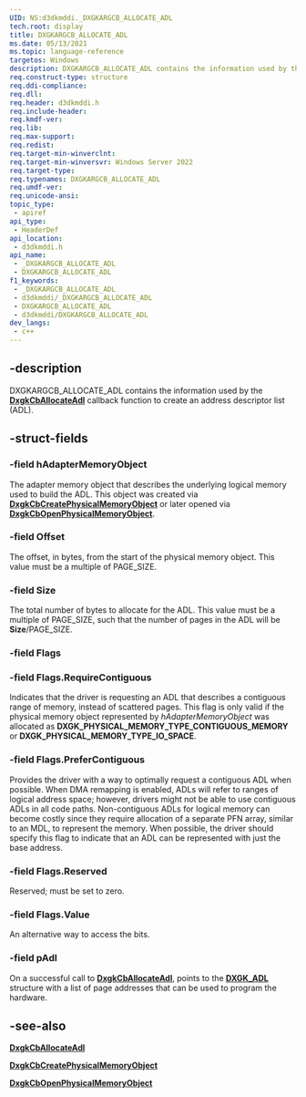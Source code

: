 ```yaml
---
UID: NS:d3dkmddi._DXGKARGCB_ALLOCATE_ADL
tech.root: display
title: DXGKARGCB_ALLOCATE_ADL
ms.date: 05/13/2021
ms.topic: language-reference
targetos: Windows
description: DXGKARGCB_ALLOCATE_ADL contains the information used by the DxgkCbAllocateAdl callback function to create an address descriptor list (ADL).
req.construct-type: structure
req.ddi-compliance: 
req.dll: 
req.header: d3dkmddi.h
req.include-header: 
req.kmdf-ver: 
req.lib: 
req.max-support: 
req.redist: 
req.target-min-winverclnt: 
req.target-min-winversvr: Windows Server 2022
req.target-type: 
req.typenames: DXGKARGCB_ALLOCATE_ADL
req.umdf-ver: 
req.unicode-ansi: 
topic_type:
 - apiref
api_type:
 - HeaderDef
api_location:
 - d3dkmddi.h
api_name:
 - _DXGKARGCB_ALLOCATE_ADL
 - DXGKARGCB_ALLOCATE_ADL
f1_keywords:
 - _DXGKARGCB_ALLOCATE_ADL
 - d3dkmddi/_DXGKARGCB_ALLOCATE_ADL
 - DXGKARGCB_ALLOCATE_ADL
 - d3dkmddi/DXGKARGCB_ALLOCATE_ADL
dev_langs:
 - c++
---
```


## -description

DXGKARGCB_ALLOCATE_ADL contains the information used by the [**DxgkCbAllocateAdl**](nc-d3dkmddi-dxgkcb_allocateadl.md) callback function to create an address descriptor list (ADL).

## -struct-fields

### -field hAdapterMemoryObject

The adapter memory object that describes the underlying logical memory used to build the ADL. This object was created via [**DxgkCbCreatePhysicalMemoryObject**](nc-d3dkmddi-dxgkcb_createphysicalmemoryobject.md) or later opened via [**DxgkCbOpenPhysicalMemoryObject**](nc-d3dkmddi-dxgkcb_openphysicalmemoryobject.md).

### -field Offset

The offset, in bytes, from the start of the physical memory object. This value must be a multiple of PAGE_SIZE.

### -field Size

The total number of bytes to allocate for the ADL. This value must be a multiple of PAGE_SIZE, such that the number of pages in the ADL will be **Size**/PAGE_SIZE.

### -field Flags

### -field Flags.RequireContiguous

Indicates that the driver is requesting an ADL that describes a contiguous range of memory, instead of scattered pages. This flag is only valid if the physical memory object represented by *hAdapterMemoryObject* was allocated as **DXGK_PHYSICAL_MEMORY_TYPE_CONTIGUOUS_MEMORY** or **DXGK_PHYSICAL_MEMORY_TYPE_IO_SPACE**.

### -field Flags.PreferContiguous

Provides the driver with a way to optimally request a contiguous ADL when possible. When DMA remapping is enabled, ADLs will refer to ranges of logical address space; however, drivers might not be able to use contiguous ADLs in all code paths. Non-contiguous ADLs for logical memory can become costly since they require allocation of a separate PFN array, similar to an MDL, to represent the memory. When possible, the driver should specify this flag to indicate that an ADL can be represented with just the base address.

### -field Flags.Reserved

Reserved; must be set to zero.

### -field Flags.Value

An alternative way to access the bits.

### -field pAdl

On a successful call to [**DxgkCbAllocateAdl**](nc-d3dkmddi-dxgkcb_allocateadl.md), points to the [**DXGK_ADL**](ns-d3dkmddi-dxgk_adl.md) structure with a list of page addresses that can be used to program the hardware.

## -see-also

[**DxgkCbAllocateAdl**](nc-d3dkmddi-dxgkcb_allocateadl.md)

[**DxgkCbCreatePhysicalMemoryObject**](nc-d3dkmddi-dxgkcb_createphysicalmemoryobject.md)

[**DxgkCbOpenPhysicalMemoryObject**](nc-d3dkmddi-dxgkcb_openphysicalmemoryobject.md)
